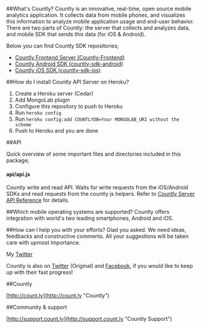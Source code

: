 ##What's Countly?
Countly is an innovative, real-time, open source mobile analytics application. It collects data from mobile phones, and visualizes this information to analyze mobile application usage and end-user behavior. There are two parts of Countly: the server that collects and analyzes data, and mobile SDK that sends this data (for iOS & Android).

Below you can find Countly SDK repositories;

- [Countly Frontend Server (Countly-Frontend)](https://github.com/gabrielrinaldi/Countly-Frontend-Heroku)
- [Countly Android SDK (countly-sdk-android)](https://github.com/Countly/countly-sdk-android)
- [Countly iOS SDK (countly-sdk-ios)](https://github.com/Countly/countly-sdk-ios)

##How do I install Countly API Server on Heroku?

1. Create a Heroku server (Cedar)
2. Add MongoLab plugin
3. Configure this repository to push to Heroku
4. Run `heroku config`
5. Run `heroku config:add COUNTLYDB=Your MONGOLAB_URI without the scheme`
6. Push to Heroku and you are done

##API

Quick overview of some important files and directories included in this package;

#### api/api.js

Countly write and read API. Waits for write requests from the iOS/Android SDKs and read requests from the countly js helpers. Refer to [Countly Server API Reference](https://github.com/Countly/countly-server/wiki/Countly-Server-API-Reference) for details.

##Which mobile operating systems are supported?
Countly offers integration with world's two leading smartphones, Android and iOS.

##How can I help you with your efforts?
Glad you asked. We need ideas, feedbacks and constructive comments. All your suggestions will be taken care with upmost importance.

My [Twitter](http://twitter.com/gabriel_rinaldi)

Countly is also on [Twitter](http://twitter.com/gocountly) (Original) and [Facebook](http://www.facebook.com/Countly), if you would like to keep up with their fast progress!

##Countly

[http://count.ly](http://count.ly "Countly")

##Community & support

[http://support.count.ly](http://support.count.ly "Countly Support")
